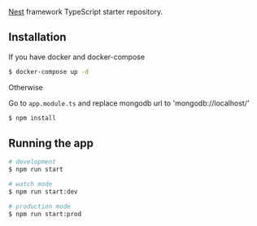 [Nest](https://github.com/nestjs/nest) framework TypeScript starter repository.

## Installation

If you have docker and docker-compose
```bash
$ docker-compose up -d
```

Otherwise

Go to `app.module.ts` and replace mongodb url to 'mongodb://localhost/<dbname>'

```bash
$ npm install
```


## Running the app

```bash
# development
$ npm run start

# watch mode
$ npm run start:dev

# production mode
$ npm run start:prod
```
